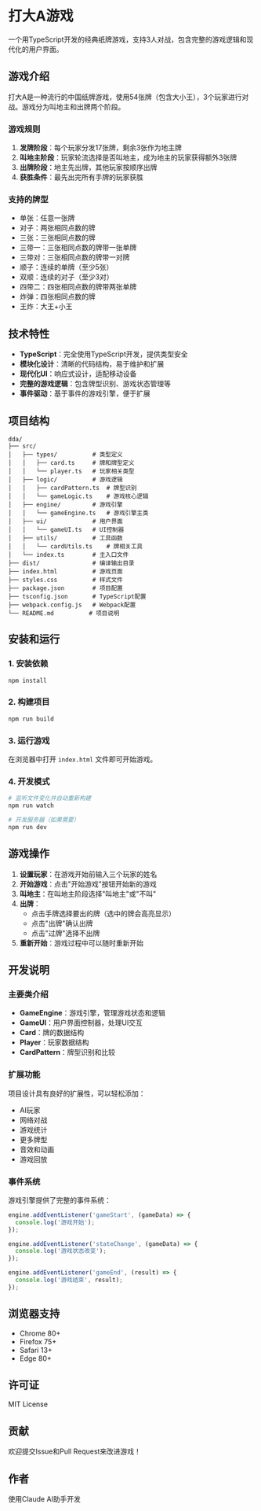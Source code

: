 # 打大A游戏

一个用TypeScript开发的经典纸牌游戏，支持3人对战，包含完整的游戏逻辑和现代化的用户界面。

## 游戏介绍

打大A是一种流行的中国纸牌游戏，使用54张牌（包含大小王），3个玩家进行对战。游戏分为叫地主和出牌两个阶段。

### 游戏规则

1. **发牌阶段**：每个玩家分发17张牌，剩余3张作为地主牌
2. **叫地主阶段**：玩家轮流选择是否叫地主，成为地主的玩家获得额外3张牌
3. **出牌阶段**：地主先出牌，其他玩家按顺序出牌
4. **获胜条件**：最先出完所有手牌的玩家获胜

### 支持的牌型

- 单张：任意一张牌
- 对子：两张相同点数的牌
- 三张：三张相同点数的牌
- 三带一：三张相同点数的牌带一张单牌
- 三带对：三张相同点数的牌带一对牌
- 顺子：连续的单牌（至少5张）
- 双顺：连续的对子（至少3对）
- 四带二：四张相同点数的牌带两张单牌
- 炸弹：四张相同点数的牌
- 王炸：大王+小王

## 技术特性

- **TypeScript**：完全使用TypeScript开发，提供类型安全
- **模块化设计**：清晰的代码结构，易于维护和扩展
- **现代化UI**：响应式设计，适配移动设备
- **完整的游戏逻辑**：包含牌型识别、游戏状态管理等
- **事件驱动**：基于事件的游戏引擎，便于扩展

## 项目结构

```
dda/
├── src/
│   ├── types/          # 类型定义
│   │   ├── card.ts     # 牌和牌型定义
│   │   └── player.ts   # 玩家相关类型
│   ├── logic/          # 游戏逻辑
│   │   ├── cardPattern.ts  # 牌型识别
│   │   └── gameLogic.ts    # 游戏核心逻辑
│   ├── engine/         # 游戏引擎
│   │   └── gameEngine.ts   # 游戏引擎主类
│   ├── ui/             # 用户界面
│   │   └── gameUI.ts   # UI控制器
│   ├── utils/          # 工具函数
│   │   └── cardUtils.ts    # 牌相关工具
│   └── index.ts        # 主入口文件
├── dist/               # 编译输出目录
├── index.html          # 游戏页面
├── styles.css          # 样式文件
├── package.json        # 项目配置
├── tsconfig.json       # TypeScript配置
├── webpack.config.js   # Webpack配置
└── README.md          # 项目说明
```

## 安装和运行

### 1. 安装依赖

```bash
npm install
```

### 2. 构建项目

```bash
npm run build
```

### 3. 运行游戏

在浏览器中打开 `index.html` 文件即可开始游戏。

### 4. 开发模式

```bash
# 监听文件变化并自动重新构建
npm run watch

# 开发服务器（如果需要）
npm run dev
```

## 游戏操作

1. **设置玩家**：在游戏开始前输入三个玩家的姓名
2. **开始游戏**：点击"开始游戏"按钮开始新的游戏
3. **叫地主**：在叫地主阶段选择"叫地主"或"不叫"
4. **出牌**：
   - 点击手牌选择要出的牌（选中的牌会高亮显示）
   - 点击"出牌"确认出牌
   - 点击"过牌"选择不出牌
5. **重新开始**：游戏过程中可以随时重新开始

## 开发说明

### 主要类介绍

- **GameEngine**：游戏引擎，管理游戏状态和逻辑
- **GameUI**：用户界面控制器，处理UI交互
- **Card**：牌的数据结构
- **Player**：玩家数据结构
- **CardPattern**：牌型识别和比较

### 扩展功能

项目设计具有良好的扩展性，可以轻松添加：

- AI玩家
- 网络对战
- 游戏统计
- 更多牌型
- 音效和动画
- 游戏回放

### 事件系统

游戏引擎提供了完整的事件系统：

```typescript
engine.addEventListener('gameStart', (gameData) => {
  console.log('游戏开始');
});

engine.addEventListener('stateChange', (gameData) => {
  console.log('游戏状态改变');
});

engine.addEventListener('gameEnd', (result) => {
  console.log('游戏结束', result);
});
```

## 浏览器支持

- Chrome 80+
- Firefox 75+
- Safari 13+
- Edge 80+

## 许可证

MIT License

## 贡献

欢迎提交Issue和Pull Request来改进游戏！

## 作者

使用Claude AI助手开发 